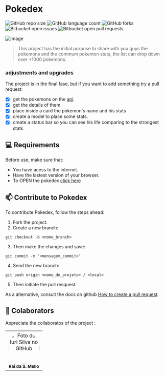 
# Pokedex

![GitHub repo size](https://img.shields.io/github/repo-size/raismel/pokedex?style=for-the-badge)
![GitHub language count](https://img.shields.io/github/languages/count/raismel/pokedex?style=for-the-badge)
![GitHub forks](https://img.shields.io/github/forks/raismel/pokedex?style=for-the-badge)
![Bitbucket open issues](https://img.shields.io/bitbucket/issues/raismel/pokedex?style=for-the-badge)
![Bitbucket open pull requests](https://img.shields.io/bitbucket/pr-raw/raismel/pokedex?style=for-the-badge)

![image](https://github.com/RaiSMel/pokedex/assets/93801960/b9c49a40-369a-41b1-8e4f-3b641d6390fa)

> This project has the initial porpuse to share with you guys the pokemons and the commum pokemon stats, the list can drop down over +1000 pokemons. 

### adjustments and upgrades

The project is in the final fase, but if you want to add  something try a pull request:

- [x] get the pokemons on the [api](https://pokeapi.co/). 
- [x] get the details of them.
- [x] place inside a card the pokemon's name and his stats
- [x] create a model to place some stats.
- [x] create a status bar so you can see his life comparing to the strongest stats

## 💻 Requirements

Before use, make sure that:

- You have acess to the internet.
- Have the lastest version of your browser.
- To OPEN the pokedex [click here](https://raismel.github.io/pokedex/)

## 📫 Contribute to Pokedex

To contribute Pokedex, follow the steps ahead:

1. Fork the project.
2. Create a new branch: 
``` 
git checkout -b <nome_branch> 
```
3. Then make the changes and save: 
```
git commit -m '<mensagem_commit>'
```
4. Send the new branch: 
```
git push origin <nome_do_projeto> / <local>
```
5. Then initiate the pull resquest.

As a alternative, consult the docs on github [How to create a pull request](https://help.github.com/en/github/collaborating-with-issues-and-pull-requests/creating-a-pull-request).



## 🤝 Colaborators

Appreciate the collaboratos of the project :

<style>
  .redondo{
    border-radius: 50%;
  }
</style>
<table>
  <tr>
    <td align="center">
      <a href="#" title="defina o titulo do link">
        <img src="https://avatars.githubusercontent.com/u/93801960?v=4" width="100px;" alt="Foto do Iuri Silva no GitHub" class="redondo"/><br>
        <sub>
          <b>Rai da S. Mello</b>
        </sub>
      </a>
    </td>

</table>



